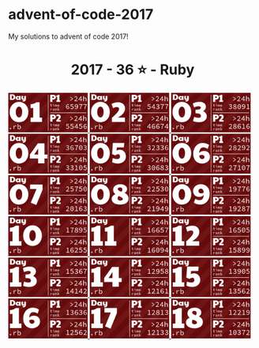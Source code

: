 # advent-of-code-2017

My solutions to advent of code 2017!

<!-- AOC TILES BEGIN -->
<h1 align="center">
  2017 - 36 ⭐ - Ruby
</h1>
<a href="12-01-17/main.rb">
  <img src=".aoc_tiles/tiles/2017/01.png" width="161px">
</a>
<a href="12-02-17/main.rb">
  <img src=".aoc_tiles/tiles/2017/02.png" width="161px">
</a>
<a href="12-03-17/main.rb">
  <img src=".aoc_tiles/tiles/2017/03.png" width="161px">
</a>
<a href="12-04-17/main.rb">
  <img src=".aoc_tiles/tiles/2017/04.png" width="161px">
</a>
<a href="12-05-17/main.rb">
  <img src=".aoc_tiles/tiles/2017/05.png" width="161px">
</a>
<a href="12-06-17/main.rb">
  <img src=".aoc_tiles/tiles/2017/06.png" width="161px">
</a>
<a href="12-07-17/main.rb">
  <img src=".aoc_tiles/tiles/2017/07.png" width="161px">
</a>
<a href="12-08-17/main.rb">
  <img src=".aoc_tiles/tiles/2017/08.png" width="161px">
</a>
<a href="12-09-17/main.rb">
  <img src=".aoc_tiles/tiles/2017/09.png" width="161px">
</a>
<a href="12-10-17/main.rb">
  <img src=".aoc_tiles/tiles/2017/10.png" width="161px">
</a>
<a href="12-11-17/main.rb">
  <img src=".aoc_tiles/tiles/2017/11.png" width="161px">
</a>
<a href="12-12-17/main.rb">
  <img src=".aoc_tiles/tiles/2017/12.png" width="161px">
</a>
<a href="12-13-17/main.rb">
  <img src=".aoc_tiles/tiles/2017/13.png" width="161px">
</a>
<a href="12-14-17/main.rb">
  <img src=".aoc_tiles/tiles/2017/14.png" width="161px">
</a>
<a href="12-15-17/main.rb">
  <img src=".aoc_tiles/tiles/2017/15.png" width="161px">
</a>
<a href="12-16-17/main.rb">
  <img src=".aoc_tiles/tiles/2017/16.png" width="161px">
</a>
<a href="12-17-17/main.rb">
  <img src=".aoc_tiles/tiles/2017/17.png" width="161px">
</a>
<a href="12-18-17/main.rb">
  <img src=".aoc_tiles/tiles/2017/18.png" width="161px">
</a>
<!-- AOC TILES END -->
